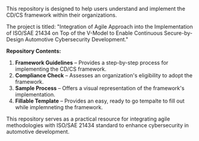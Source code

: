 This repository is designed to help users understand and implement the CD/CS framework within their organizations. 

The project is titled: "Integration of Agile Approach into the Implementation of ISO/SAE 21434 on Top of the V-Model to Enable Continuous Secure-by-Design Automotive Cybersecurity Development."

**Repository Contents:**

1. **Framework Guidelines** – Provides a step-by-step process for implementing the CD/CS framework.
2. **Compliance Check** – Assesses an organization's eligibility to adopt the framework.
3. **Sample Process** – Offers a visual representation of the framework's implementation.
4. **Fillable Template** – Provides an easy, ready to go tempalte to fill out while implemneting the framework.

This repository serves as a practical resource for integrating agile methodologies with ISO/SAE 21434 standard to enhance cybersecurity in automotive development.
